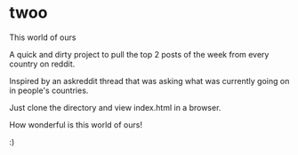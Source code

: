 # twoo
This world of ours

A quick and dirty project to pull the top 2 posts of the week from every country on reddit.

Inspired by an askreddit thread that was asking what was currently going on in people's countries.

Just clone the directory and view index.html in a browser. 

How wonderful is this world of ours! 

:)
